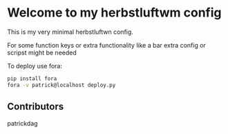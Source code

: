 # Welcome to my herbstluftwm config

This is my very minimal herbstluftwn config.

For some function keys or extra functionality like a
bar extra config or scripst might be needed

To deploy use fora:

```bash
pip install fora
fora -v patrick@localhost deploy.py
```

## Contributors

patrickdag
